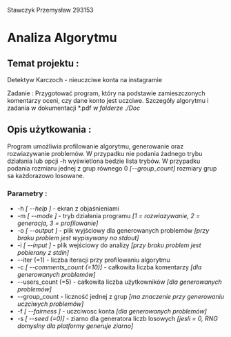 Stawczyk Przemysław 293153
# Analiza Algorytmu

## Temat projektu :

Detektyw Karczoch - nieuczciwe konta na instagramie

Zadanie : Przygotować program, który na podstawie zamieszczonych komentarzy oceni, czy dane konto jest uczciwe.
Szczegóły algorytmu i zadania w dokumentacji *.pdf *w folderze ./Doc*


## Opis użytkowania :

Program umożliwia profilowanie algorytmu, generowanie oraz rozwiazywanie problemów.
W przypadku nie podania żadnego trybu działania lub opcji -h wyświetlona bedzie lista trybów.
W przypadku podania rozmiaru jednej z grup równego 0 *[--group_count]* rozmiary grup sa każdorazowo losowane.

### Parametry :
- -h *[ --help ]* - ekran z objaśnieniami
- -m *[ --mode ]* - tryb działania programu *[1 = rozwiazywanie, 2 = generacja, 3 = profilowanie]*
- -o *[ --output ]* - plik wyjściowy dla generowanych problemów *[przy braku problem jest wypisywany na stdout]*
- -i *[ --input ]* - plik wejściowy do analizy *[przy braku problem jest pobierany z stdin]*
- --iter (=1) - liczba iteracji przy profilowaniu algorytmu
- -c *[ --comments_count (=10)]* - całkowita liczba komentarzy *[dla generowanych problemów]*
- --users_count (=5) - całkowita liczba użytkowników *[dla generowanych problemów]*
- --group_count - liczność jednej z grup *[ma znaczenie przy generowaniu uczciwych problemów]*
- -f *[ --fairness ]* - uczciwosc konta *[dla generowanych problemów]*
- -s *[ --seed (=0)]* - ziarno dla generatora liczb losowych *[jesli = 0, RNG domyslny dla platformy generuje ziarno]*